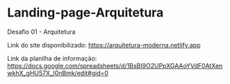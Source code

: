 # Landing-page-Arquitetura
Desafio 01 - Arquitetura

Link do site disponibilizado: https://arquitetura-moderna.netlify.app

Link da planilha de informação: https://docs.google.com/spreadsheets/d/1BsBI9O2UPpXGAAoYVdF0AtXenwkhX_gHU57X_I0nBmk/edit#gid=0
